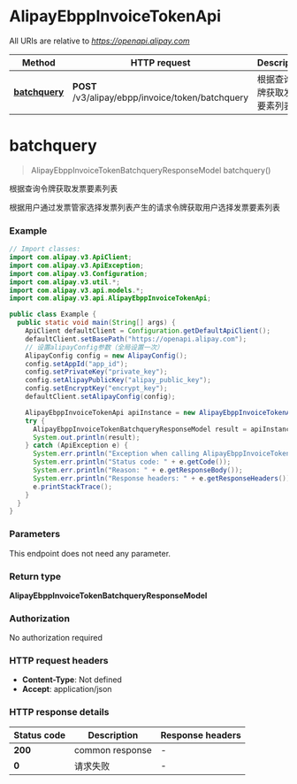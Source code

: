 # AlipayEbppInvoiceTokenApi

All URIs are relative to *https://openapi.alipay.com*

| Method | HTTP request | Description |
|------------- | ------------- | -------------|
| [**batchquery**](AlipayEbppInvoiceTokenApi.md#batchquery) | **POST** /v3/alipay/ebpp/invoice/token/batchquery | 根据查询令牌获取发票要素列表 |


<a name="batchquery"></a>
# **batchquery**
> AlipayEbppInvoiceTokenBatchqueryResponseModel batchquery()

根据查询令牌获取发票要素列表

根据用户通过发票管家选择发票列表产生的请求令牌获取用户选择发票要素列表

### Example
```java
// Import classes:
import com.alipay.v3.ApiClient;
import com.alipay.v3.ApiException;
import com.alipay.v3.Configuration;
import com.alipay.v3.util.*;
import com.alipay.v3.api.models.*;
import com.alipay.v3.api.AlipayEbppInvoiceTokenApi;

public class Example {
  public static void main(String[] args) {
    ApiClient defaultClient = Configuration.getDefaultApiClient();
    defaultClient.setBasePath("https://openapi.alipay.com");
    // 设置alipayConfig参数（全局设置一次）
    AlipayConfig config = new AlipayConfig();
    config.setAppId("app_id");
    config.setPrivateKey("private_key");
    config.setAlipayPublicKey("alipay_public_key");
    config.setEncryptKey("encrypt_key");
    defaultClient.setAlipayConfig(config);

    AlipayEbppInvoiceTokenApi apiInstance = new AlipayEbppInvoiceTokenApi(defaultClient);
    try {
      AlipayEbppInvoiceTokenBatchqueryResponseModel result = apiInstance.batchquery();
      System.out.println(result);
    } catch (ApiException e) {
      System.err.println("Exception when calling AlipayEbppInvoiceTokenApi#batchquery");
      System.err.println("Status code: " + e.getCode());
      System.err.println("Reason: " + e.getResponseBody());
      System.err.println("Response headers: " + e.getResponseHeaders());
      e.printStackTrace();
    }
  }
}
```

### Parameters
This endpoint does not need any parameter.

### Return type

**AlipayEbppInvoiceTokenBatchqueryResponseModel**

### Authorization

No authorization required

### HTTP request headers

 - **Content-Type**: Not defined
 - **Accept**: application/json

### HTTP response details
| Status code | Description | Response headers |
|-------------|-------------|------------------|
| **200** | common response |  -  |
| **0** | 请求失败 |  -  |

